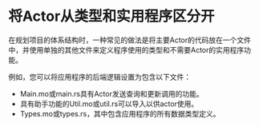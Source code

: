 # 将Actor从类型和实用程序区分开

在规划项目的体系结构时，一种常见的做法是将主要Actor的代码放在一个文件中，并使用单独的其他文件来定义程序使用的类型和不需要Actor的实用程序功能。‌

例如，您可以将应用程序的后端逻辑设置为包含以下文件：‌

* Main.mo或main.rs具有Actor发送查询和更新调用的功能。
* 具有助手功能的Util.mo或util.rs可以导入以供actor使用。
* Types.mo或types.rs，其中包含应用程序的所有数据类型定义。

